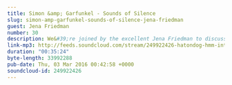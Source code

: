 ```yaml
---
title: Simon &amp; Garfunkel - Sounds of Silence
slug: simon-amp-garfunkel-sounds-of-silence-jena-friedman
guest: Jena Friedman
number: 30
description: We&#39;re joined by the excellent Jena Friedman to discuss Simon &amp; Garfunkel&#39;s dark folk rock classic &quot;Sounds of Silence&quot;.  Turn the hipster dial up to 11 and sit back as we sing a little baby to sleep with a song about a suicidal man.
link-mp3: http://feeds.soundcloud.com/stream/249922426-hatondog-hmm-interesting-choice-ep30-simon-garfunkel-sounds-of-silence-feat-jena-friedman.mp3
duration: "00:35:24"
byte-length: 33992288
pub-date: Thu, 03 Mar 2016 00:42:58 +0000
soundcloud-id: 249922426
---
```

